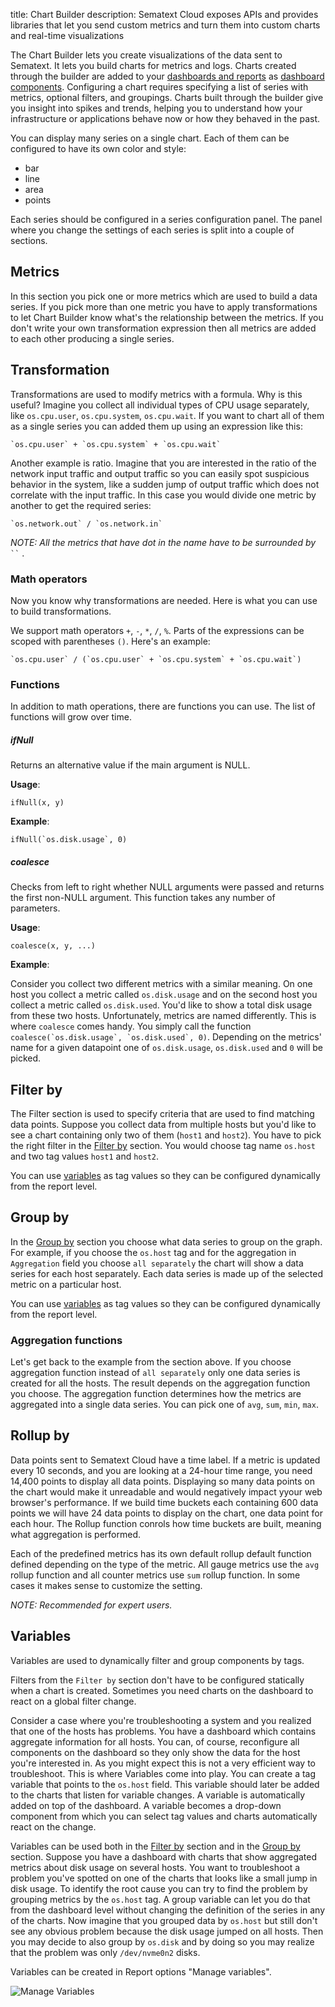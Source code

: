 title: Chart Builder
description: Sematext Cloud exposes APIs and provides libraries that let you send custom metrics and turn them into custom charts and real-time visualizations

The Chart Builder lets you create visualizations of the data sent to Sematext. It lets
you build charts for metrics and logs. Charts created through the builder
are added to your [dashboards and reports](../reports-and-components/#dashboards-reports) as [dashboard components](../reports-and-components/#dashboard-components). Configuring a chart requires specifying a list of
series with metrics, optional filters, and groupings. Charts built through the
builder give you insight into spikes and trends, helping you to understand how your
infrastructure or applications behave now or how they behaved in the past.

You can display many series on a single chart. Each of them can be configured to have its own color and
style:

* bar
* line
* area
* points
 
Each series should be configured in a series configuration panel. The panel where you change the settings of each series is split into a couple of sections.

## Metrics

In this section you pick one or more metrics which are used to build a data series. If you pick more
than one metric you have to apply transformations to let Chart Builder know what's
the relationship between the metrics. If you don't write your own
transformation expression then all metrics are added to each other producing
a single series.

## Transformation

Transformations are used to modify metrics with a formula. Why is this useful? Imagine you collect
all individual types of CPU usage separately, like `os.cpu.user`, `os.cpu.system`, `os.cpu.wait`.
If you want to chart all of them as a single series you can added them up using an expression like this:

```
`os.cpu.user` + `os.cpu.system` + `os.cpu.wait`
```

Another example is ratio. Imagine that you are interested in the ratio of the network input
traffic and output traffic so you can easily spot suspicious behavior in the system,
like a sudden jump of output traffic which does not correlate with the input traffic. In this
case you would divide one metric by another to get the required series:

```
`os.network.out` / `os.network.in`
```

_NOTE: All the metrics that have dot in the name have to be surrounded by_ ``` `` ``` .

### Math operators

Now you know why transformations are needed. Here is what you can use to build transformations.

We support math operators `+`, `-`, `*`, `/`, `%`. Parts of the expressions can be scoped
with parentheses `()`. Here's an example:

```
`os.cpu.user` / (`os.cpu.user` + `os.cpu.system` + `os.cpu.wait`) 
```

### Functions

In addition to math operations, there are functions you can use. The list of functions will grow over time.

##### ifNull

  Returns an alternative value if the main argument is NULL.

  __Usage__:

  ```ifNull(x, y)```

  __Example__:

```
ifNull(`os.disk.usage`, 0)
```


##### coalesce

  Checks from left to right whether NULL arguments were passed and returns the first
  non-NULL argument. This function takes any number of parameters.


  __Usage__:

```
coalesce(x, y, ...)
```

  __Example__:
  
  Consider you collect two different metrics with a similar meaning. On one host you collect a
  metric called `os.disk.usage` and on the second host you collect a metric called
  `os.disk.used`. You'd like to show a total disk usage from these two hosts. Unfortunately, metrics
  are named differently. This is where `coalesce` comes handy. You simply call the function 
  ```coalesce(`os.disk.usage`, `os.disk.used`, 0)```. Depending on the metrics' name for a given
  datapoint one of `os.disk.usage`, `os.disk.used` and `0` will be picked.


## Filter by

The Filter section is used to specify criteria that are used to find matching data points.
Suppose you collect data from multiple hosts but you'd like to see a chart containing only
two of them (`host1` and `host2`). You have to pick the right filter
in the [Filter by](#filter-by) section. You would choose tag name `os.host` and two tag values `host1` and `host2`.

You can use [variables](#variables) as tag values so they can be configured dynamically
from the report level.

## Group by

In the [Group by](#group-by) section you choose what data series to group on the graph. For example, if you
choose the `os.host` tag and for the aggregation in `Aggregation` field you choose `all separately`
the chart will show a data series for each host separately. Each data series is made up of
the selected metric on a particular host.

You can use [variables](#variables) as tag values so they can be configured dynamically
from the report level.

### Aggregation functions

Let's get back to the example from the section above. If you choose aggregation function instead of `all separately`
only one data series is created for all the hosts. The result depends on the aggregation
function you choose. The aggregation function determines how the metrics are
aggregated into a single data series. You can pick one of `avg`, `sum`, `min`, `max`.


## Rollup by

Data points sent to Sematext Cloud have a time label. If a metric is updated every 10 seconds, and you are
looking at a 24-hour time range, you need 14,400 points to display all data points.
Displaying so many data points on the chart would make it unreadable and would negatively impact
yyour web browser's performance. If we build time buckets each containing 600 data points
we will have 24 data points to display on the chart, one data point for each hour. The Rollup function
conrols how time buckets are built, meaning what aggregation is performed.

Each of the predefined metrics has its own default rollup default function defined depending on the type of
the metric. All gauge metrics use the `avg` rollup function and all counter metrics
use `sum` rollup function. In some cases it makes sense to customize the setting.

_NOTE: Recommended for expert users._


## Variables

Variables are used to dynamically filter and group components by tags.

Filters from the `Filter by` section don't have to be configured statically when a chart
is created. Sometimes you need charts on the dashboard to react on a global filter
change.

Consider a case where you're troubleshooting a system and you realized that one of the
hosts has problems. You have a dashboard which contains aggregate information for all hosts. You can,
of course, reconfigure all components on the dashboard so they only show the data for the host you're interested in.
As you might expect this is not a very efficient way to troubleshoot. This is where Variables
come into play. You can create a tag variable that points to the `os.host` field.
This variable should later be added to the charts that listen for variable changes.
A variable is automatically added on top of the dashboard. A variable becomes a drop-down component
from which you can select tag values and charts automatically react on the change.

Variables can be used both in the [Filter by](#filter-by) section and in the [Group by](#group-by) section. Suppose you
have a dashboard with charts that show aggregated metrics about disk usage on several hosts.
You want to troubleshoot a problem you've spotted on one of the charts that looks like a small jump in disk usage.
To identify the root cause you can try to find the problem by grouping metrics by the `os.host`
tag. A group variable can let you do that from the dashboard level without changing the
definition of the series in any of the charts. Now imagine that you grouped data by `os.host` but still don't
see any obvious problem because the disk usage jumped on all hosts. Then you may decide
to also group by `os.disk` and by doing so you may realize that the problem was only
`/dev/nvme0n2` disks.

Variables can be created in Report options "Manage variables".

![Manage Variables](../images/dashboards/variables.png)

